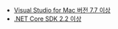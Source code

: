 * [Visual Studio for Mac 버전 7.7 이상](https://www.visualstudio.com/downloads/)
* [.NET Core SDK 2.2 이상](https://www.microsoft.com/net/download/all)
